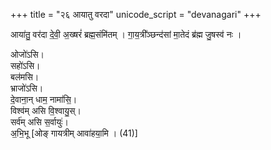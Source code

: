 +++
title = "२६ आयातु वरदा"
unicode_script = "devanagari"
+++

आया॑तु॒ वर॑दा दे॒वी॒ अ॒ख्षरं॑ ब्रह्म॒संमि॑तम् । गा॒य॒त्री᳚ञ्छन्द॑सां मा॒तेदं ब्र॑ह्म जु॒षस्व॑ नः । 

ओजो॑ऽसि।  
सहो॑ऽसि।  
बल॑मसि।  
भ्राजो॑ऽसि।  
दे॒वाना॒न् धाम॒ नामा॑सि॒।  
विश्व॑म् असि वि॒श्वायु॒स्।  
सर्व॑म् असि स॒र्वायुः॑।  
अ॒भि॒भू [ओङ् गायत्रीम् आवा॑हया॒मि । (41)]
